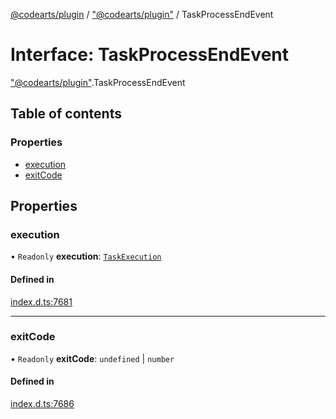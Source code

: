 [@codearts/plugin](../README.md) / ["@codearts/plugin"](../modules/_codearts_plugin_.md) / TaskProcessEndEvent

# Interface: TaskProcessEndEvent

["@codearts/plugin"](../modules/_codearts_plugin_.md).TaskProcessEndEvent

## Table of contents

### Properties

- [execution](codearts_plugin_.TaskProcessEndEvent.md#execution)
- [exitCode](codearts_plugin_.TaskProcessEndEvent.md#exitcode)

## Properties

### execution

• `Readonly` **execution**: [`TaskExecution`](codearts_plugin_.TaskExecution.md)

#### Defined in

[index.d.ts:7681](https://github.com/huaweicloud/cloudide-plugin-api/blob/d4de966/index.d.ts#L7681)

___

### exitCode

• `Readonly` **exitCode**: `undefined` \| `number`

#### Defined in

[index.d.ts:7686](https://github.com/huaweicloud/cloudide-plugin-api/blob/d4de966/index.d.ts#L7686)
